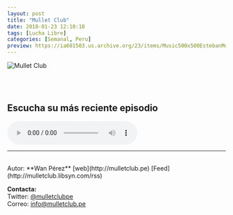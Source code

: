 ```yaml
---
layout: post
title: "Mullet Club"
date: 2018-01-23 12:10:18
tags: [Lucha Libre]
categories: [Semanal, Peru]
preview: https://ia601503.us.archive.org/23/items/Music500x500EstebanMontoya/MulletClub300.jpg
---
```


![Mullet Club](https://ia601503.us.archive.org/23/items/Music500x500EstebanMontoya/MulletClub500.jpg)

<br/>
<br/>

## Escucha su más reciente episodio

<!--reproductor-feed=http://mulletclub.libsyn.com/rss-->
<!--reproductor-start-->
<audio id="audio" preload="auto" controls="" src="http://traffic.libsyn.com/mulletclub/OTR005.mp3?dest-id=439256"></audio>
<!--reproductor-end-->



_ _ _
<br>
Autor: **Wan Pérez**  
[web](http://mulletclub.pe)  
[Feed](http://mulletclub.libsyn.com/rss)  




**Contacta:**  
Twitter: [@mulletclubpe](https://twitter.com/mulletclubpe)  
Correo: [info@mulletclub.pe](mailto:info@mulletclub.pe)  
